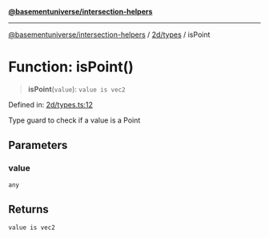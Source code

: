 [**@basementuniverse/intersection-helpers**](../../../README.md)

***

[@basementuniverse/intersection-helpers](../../../README.md) / [2d/types](../README.md) / isPoint

# Function: isPoint()

> **isPoint**(`value`): `value is vec2`

Defined in: [2d/types.ts:12](https://github.com/basementuniverse/intersection-helpers/blob/98a1762f467a7b92d986d7a09e3582c961f718d2/src/2d/types.ts#L12)

Type guard to check if a value is a Point

## Parameters

### value

`any`

## Returns

`value is vec2`
